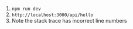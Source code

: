 1. `npm run dev`
2. `http://localhost:3000/api/hello`
3. Note the stack trace has incorrect line numbers

